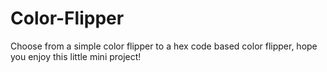 # Color-Flipper

Choose from a simple color flipper to a hex code based color flipper, hope you enjoy this little mini project!
